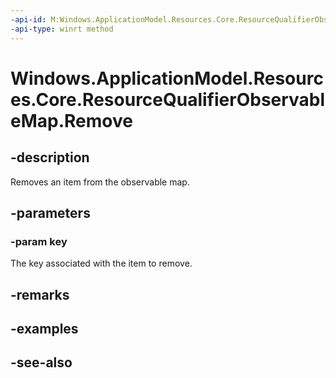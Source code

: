 ```yaml
---
-api-id: M:Windows.ApplicationModel.Resources.Core.ResourceQualifierObservableMap.Remove(System.String)
-api-type: winrt method
---
```


<!-- Method syntax
public void Remove(System.String key)
-->

# Windows.ApplicationModel.Resources.Core.ResourceQualifierObservableMap.Remove

## -description
Removes an item from the observable map.

## -parameters
### -param key
The key associated with the item to remove.

## -remarks

## -examples

## -see-also
